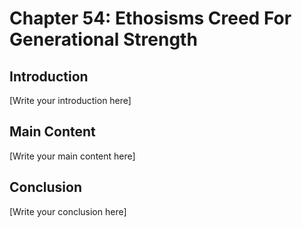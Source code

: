 # Chapter 54: Ethosisms Creed For Generational Strength

## Introduction

[Write your introduction here]

## Main Content

[Write your main content here]

## Conclusion

[Write your conclusion here]